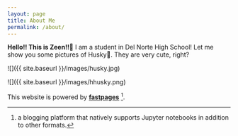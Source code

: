 ```yaml
---
layout: page
title: About Me
permalink: /about/
---
```

**Hello!! This is Zeen!!🙂**
I am a student in Del Norte High School!
Let me show you some pictures of Husky🐶.
They are very cute, right?

![]({{ site.baseurl }}/images/husky.jpg) 


![]({{ site.baseurl }}/images/hhusky.png) 


This website is powered by **[fastpages](https://github.com/fastai/fastpages)** [^1].



[^1]:a blogging platform that natively supports Jupyter notebooks in addition to other formats.
